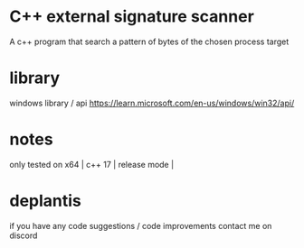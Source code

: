 # C++ external signature scanner
A c++ program that search a pattern of bytes of the chosen process target

# library
windows library / api https://learn.microsoft.com/en-us/windows/win32/api/

# notes 
only tested on x64 | c++ 17 | release mode |

# deplantis
if you have any code suggestions / code improvements contact me on discord
